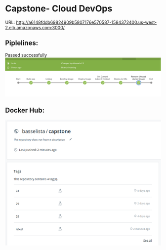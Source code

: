 # Capstone- Cloud DevOps
URL: http://a6148fddb69824909b5807176e570587-1584372400.us-west-2.elb.amazonaws.com:3000/

## Piplelines:
Passed successfully
![Voucher Pool](screenshots/00pipelines.png)

## Docker Hub:
![Voucher Pool](screenshots/docker_hub.png)
